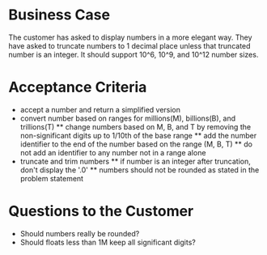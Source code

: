 # Business Case

The customer has asked to display numbers in a more elegant way.   They have asked to truncate numbers to 1 decimal place unless that truncated number is an integer.   It should support 10^6, 10^9, and 10^12 number sizes.


# Acceptance Criteria
* accept a number and return a simplified version
* convert number based on ranges for millions(M), billions(B), and trillions(T)
** change numbers based on M, B, and T by removing the non-significant digits up to 1/10th of the base range
** add the number identifier to the end of the number based on the range (M, B, T)
** do not add an identifier to any number not in a range alone
* truncate and trim numbers
** if number is an integer after truncation, don't display the '.0'
** numbers should not be rounded as stated in the problem statement


# Questions to the Customer
* Should numbers really be rounded?
* Should floats less than 1M keep all significant digits?
